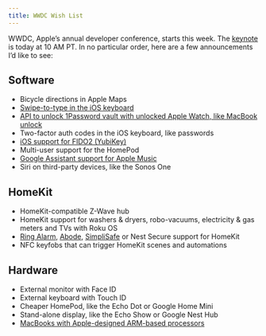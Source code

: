 ```yaml
---
title: WWDC Wish List
---
```


WWDC, Apple’s annual developer conference, starts this week. The [keynote][keynote] is today at 10 AM PT. In no particular order, here are a few announcements I’d like to see:

## Software

- Bicycle directions in Apple Maps
- [Swipe-to-type in the iOS keyboard][swipe]
- [API to unlock 1Password vault with unlocked Apple Watch, like MacBook unlock][1punlock]
- Two-factor auth codes in the iOS keyboard, like passwords
- [iOS support for FIDO2 (YubiKey)][fido2]
- Multi-user support for the HomePod
- [Google Assistant support for Apple Music][applemusic]
- Siri on third-party devices, like the Sonos One

## HomeKit

- HomeKit-compatible Z-Wave hub
- HomeKit support for washers & dryers, robo-vacuums, electricity & gas meters and TVs with Roku OS
- [Ring Alarm][ring], [Abode][abode], [SimpliSafe][simplisafe] or Nest Secure support for HomeKit
- NFC keyfobs that can trigger HomeKit scenes and automations

## Hardware

- External monitor with Face ID
- External keyboard with Touch ID
- Cheaper HomePod, like the Echo Dot or Google Home Mini
- Stand-alone display, like the Echo Show or Google Nest Hub
- [MacBooks with Apple-designed ARM-based processors][arm]

[keynote]: https://www.apple.com/apple-events/
[swipe]: https://techcrunch.com/2019/05/06/ios-reportedly-getting-its-very-own-swipe-to-type-keyboard/
[1punlock]: https://discussions.agilebits.com/discussion/comment/444006/#Comment_444006
[fido2]: https://www.wired.com/story/yubikey-lightning-ios-authentication-passwords/
[applemusic]: https://www.theverge.com/circuitbreaker/2019/2/26/18241049/apple-music-google-home-app-update
[ring]: https://twitter.com/ring/status/1082485226322817024?lang=en
[abode]: https://goabode.com/blog/introducing-the-abode-gen-2-gateway
[simplisafe]: https://twitter.com/simplisafe/status/1042486636636987392?lang=en
[arm]: https://www.axios.com/apple-macbook-arm-chips-ea93c38a-d40a-4873-8de9-7727999c588c.html